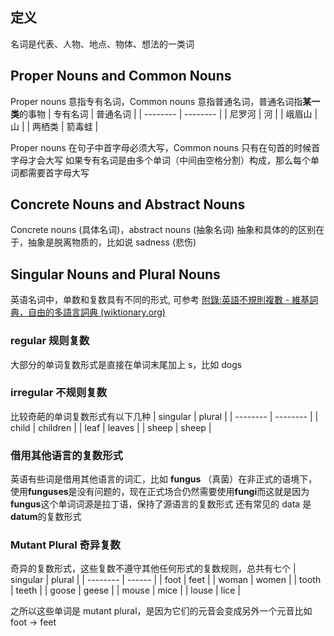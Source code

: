 ## 定义
名词是代表、人物、地点、物体、想法的一类词

## Proper Nouns and Common Nouns
Proper nouns 意指专有名词，Common nouns 意指普通名词，普通名词指**某一类**的事物
| 专有名词 | 普通名词 |
| -------- | -------- |
| 尼罗河   | 河       |
| 峨眉山   | 山       |
| 两栖类   | 箭毒蛙   |

Proper nouns 在句子中首字母必须大写，Common nouns 只有在句首的时候首字母才会大写
如果专有名词是由多个单词（中间由空格分割）构成，那么每个单词都需要首字母大写

## Concrete Nouns and Abstract Nouns
Concrete nouns (具体名词)，abstract nouns (抽象名词)
抽象和具体的的区别在于，抽象是脱离物质的，比如说 sadness (悲伤)

## Singular Nouns and Plural Nouns
英语名词中，单数和复数具有不同的形式, 可参考 [附錄:英語不規則複數 - 維基詞典，自由的多語言詞典 (wiktionary.org)](https://zh.m.wiktionary.org/zh-hant/Appendix:%E8%8B%B1%E8%AF%AD%E4%B8%8D%E8%A7%84%E5%88%99%E5%A4%8D%E6%95%B0)

### regular 规则复数
大部分的单词复数形式是直接在单词末尾加上 s，比如 dogs

### irregular 不规则复数
比较奇葩的单词复数形式有以下几种
| singular | plural   |
| -------- | -------- |
| child    | children |
| leaf     | leaves   |
| sheep    | sheep    |

### 借用其他语言的复数形式
英语有些词是借用其他语言的词汇，比如 **fungus** （真菌）在非正式的语境下，使用**funguses**是没有问题的，现在正式场合仍然需要使用**fungi**而这就是因为 **fungus**这个单词词源是拉丁语，保持了源语言的复数形式
还有常见的 data 是 **datum**的复数形式

### Mutant Plural 奇异复数
奇异的复数形式，这些复数不遵守其他任何形式的复数规则，总共有七个
| singular | plural |
| -------- | ------ |
| foot     | feet   |
| woman    | women  |
| tooth    | teeth  |
| goose    | geese  |
| mouse    | mice   |
| louse    | lice   |

之所以这些单词是 mutant plural，是因为它们的元音会变成另外一个元音比如 foot → feet



